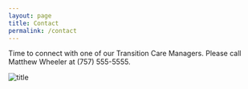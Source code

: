 ```yaml
---
layout: page
title: Contact
permalink: /contact
---
```


Time to connect with one of our Transition Care Managers. Please call Matthew Wheeler at (757) 555-5555.

![title](/assets/img/Team.jpeg)
